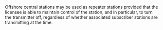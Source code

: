 Offshore central stations may be used as repeater stations provided that the licensee is able to maintain control of the station, and in particular, to turn the transmitter off, regardless of whether associated subscriber stations are transmitting at the time.

